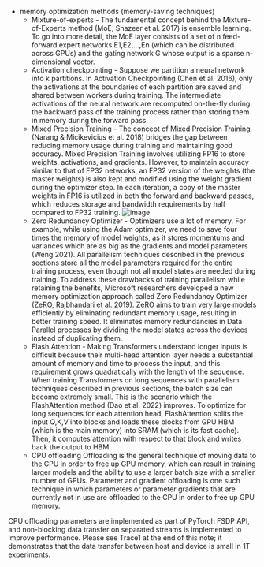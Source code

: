  - memory optimization methods (memory-saving techniques)
      - Mixture-of-experts - The fundamental concept behind the Mixture-of-Experts method (MoE, Shazeer et al. 2017) is ensemble learning. To go into more detail, the MoE layer consists of a set of n  feed-forward expert networks E1,E2,…,En  (which can be distributed across GPUs) and the gating network G  whose output is a sparse n-dimensional vector.
      - Activation checkpointing - Suppose we partition a neural network into k partitions. In Activation Checkpointing (Chen et al. 2016), only the activations at the boundaries of each partition are saved and shared between workers during training. The intermediate activations of the neural network are recomputed on-the-fly during the backward pass of the training process rather than storing them in memory during the forward pass.
      - Mixed Precision Training - The concept of Mixed Precision Training (Narang & Micikevicius et al. 2018) bridges the gap between reducing memory usage during training and maintaining good accuracy.
Mixed Precision Training involves utilizing FP16 to store weights, activations, and gradients. However, to maintain accuracy similar to that of FP32 networks, an FP32 version of the weights (the master weights) is also kept and modified using the weight gradient during the optimizer step. In each iteration, a copy of the master weights in FP16 is utilized in both the forward and backward passes, which reduces storage and bandwidth requirements by half compared to FP32 training.
     ![image](https://github.com/harirajeev/learn_LLMS/assets/13446418/ff18abe9-9ecd-4b57-afdb-7689a8b54aa4)
      - Zero Redundancy Optimizer - Optimizers use a lot of memory. For example, while using the Adam optimizer, we need to save four times the memory of model weights, as it stores momentums and variances which are as big as the gradients and model parameters (Weng 2021). All parallelism techniques described in the previous sections store all the model parameters required for the entire training process, even though not all model states are needed during training. To address these drawbacks of training parallelism while retaining the benefits, Microsoft researchers developed a new memory optimization approach called Zero Redundancy Optimizer (ZeRO, Rajbhandari et al. 2019).
ZeRO aims to train very large models efficiently by eliminating redundant memory usage, resulting in better training speed. It eliminates memory redundancies in Data Parallel processes by dividing the model states across the devices instead of duplicating them.
      - Flash Attention -    Making Transformers understand longer inputs is difficult because their multi-head attention layer needs a substantial amount of memory and time to process the input, and this requirement grows quadratically with the length of the sequence. When training Transformers on long sequences with parallelism techniques described in previous sections, the batch size can become extremely small. This is the scenario which the FlashAttention method (Dao et al. 2022) improves. To optimize for long sequences for each attention head, FlashAttention splits the input Q,K,V  into blocks and loads these blocks from GPU HBM (which is the main memory) into SRAM (which is its fast cache). Then, it computes attention with respect to that block and writes back the output to HBM.
      - CPU offloading 
Offloading is the general technique of moving data to the CPU in order to free up GPU memory, which can result in training larger models and the ability to use a larger batch size with a smaller number of GPUs. Parameter and gradient offloading is one such technique in which parameters or parameter gradients that are currently not in use are offloaded to the CPU in order to free up GPU memory.

CPU offloading parameters are implemented as part of PyTorch FSDP API, and non-blocking data transfer on separated streams is implemented to improve performance. Please see Trace1 at the end of this note; it demonstrates that the data transfer between host and device is small in 1T experiments.
